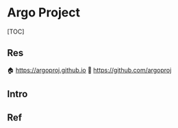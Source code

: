 # Argo Project

[TOC]



## Res
🏠 https://argoproj.github.io
🚧 https://github.com/argoproj



## Intro


## Ref

